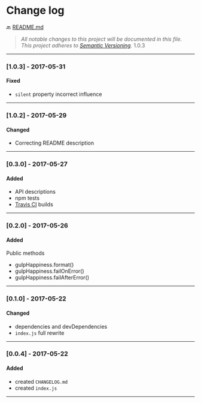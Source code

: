 # Change log

:back: [README.md](./README.md)

> _All notable changes to this project will be documented in this file._  
> _This project adheres to [Semantic Versioning](http://semver.org/)._
1.0.3 

---

### [1.0.3] - 2017-05-31

#### Fixed
- `silent` property incorrect influence

---

### [1.0.2] - 2017-05-29

#### Changed
- Correcting README description

---


### [0.3.0] - 2017-05-27

#### Added

- API descriptions
- npm tests
- [Travis CI](https://travis-ci.org/dutchenkoOleg/gulp-not-supported-file) builds

---

### [0.2.0] - 2017-05-26

#### Added

Public methods
- gulpHappiness.format()
- gulpHappiness.failOnError()
- gulpHappiness.failAfterError()

---

### [0.1.0] - 2017-05-22

#### Changed
- dependencies and devDependencies
- `index.js` full rewrite

---

### [0.0.4] - 2017-05-22

#### Added
- created `CHANGELOG.md`
- created `index.js`

---
